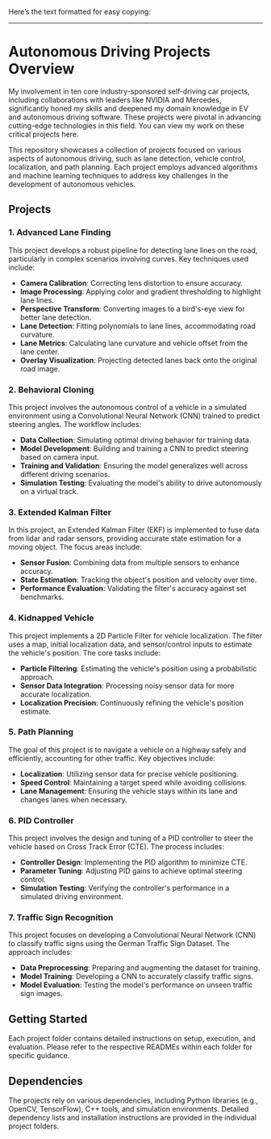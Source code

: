 Here’s the text formatted for easy copying:

---

# Autonomous Driving Projects Overview

My involvement in ten core industry-sponsored self-driving car projects, including collaborations with leaders like NVIDIA and Mercedes, significantly honed my skills and deepened my domain knowledge in EV and autonomous driving software. These projects were pivotal in advancing cutting-edge technologies in this field. You can view my work on these critical projects here.

This repository showcases a collection of projects focused on various aspects of autonomous driving, such as lane detection, vehicle control, localization, and path planning. Each project employs advanced algorithms and machine learning techniques to address key challenges in the development of autonomous vehicles.

## Projects

### 1. Advanced Lane Finding

This project develops a robust pipeline for detecting lane lines on the road, particularly in complex scenarios involving curves. Key techniques used include:

- **Camera Calibration**: Correcting lens distortion to ensure accuracy.
- **Image Processing**: Applying color and gradient thresholding to highlight lane lines.
- **Perspective Transform**: Converting images to a bird's-eye view for better lane detection.
- **Lane Detection**: Fitting polynomials to lane lines, accommodating road curvature.
- **Lane Metrics**: Calculating lane curvature and vehicle offset from the lane center.
- **Overlay Visualization**: Projecting detected lanes back onto the original road image.

### 2. Behavioral Cloning

This project involves the autonomous control of a vehicle in a simulated environment using a Convolutional Neural Network (CNN) trained to predict steering angles. The workflow includes:

- **Data Collection**: Simulating optimal driving behavior for training data.
- **Model Development**: Building and training a CNN to predict steering based on camera input.
- **Training and Validation**: Ensuring the model generalizes well across different driving scenarios.
- **Simulation Testing**: Evaluating the model's ability to drive autonomously on a virtual track.

### 3. Extended Kalman Filter

In this project, an Extended Kalman Filter (EKF) is implemented to fuse data from lidar and radar sensors, providing accurate state estimation for a moving object. The focus areas include:

- **Sensor Fusion**: Combining data from multiple sensors to enhance accuracy.
- **State Estimation**: Tracking the object's position and velocity over time.
- **Performance Evaluation**: Validating the filter's accuracy against set benchmarks.

### 4. Kidnapped Vehicle

This project implements a 2D Particle Filter for vehicle localization. The filter uses a map, initial localization data, and sensor/control inputs to estimate the vehicle's position. The core tasks include:

- **Particle Filtering**: Estimating the vehicle's position using a probabilistic approach.
- **Sensor Data Integration**: Processing noisy sensor data for more accurate localization.
- **Localization Precision**: Continuously refining the vehicle's position estimate.

### 5. Path Planning

The goal of this project is to navigate a vehicle on a highway safely and efficiently, accounting for other traffic. Key objectives include:

- **Localization**: Utilizing sensor data for precise vehicle positioning.
- **Speed Control**: Maintaining a target speed while avoiding collisions.
- **Lane Management**: Ensuring the vehicle stays within its lane and changes lanes when necessary.

### 6. PID Controller

This project involves the design and tuning of a PID controller to steer the vehicle based on Cross Track Error (CTE). The process includes:

- **Controller Design**: Implementing the PID algorithm to minimize CTE.
- **Parameter Tuning**: Adjusting PID gains to achieve optimal steering control.
- **Simulation Testing**: Verifying the controller's performance in a simulated driving environment.

### 7. Traffic Sign Recognition

This project focuses on developing a Convolutional Neural Network (CNN) to classify traffic signs using the German Traffic Sign Dataset. The approach includes:

- **Data Preprocessing**: Preparing and augmenting the dataset for training.
- **Model Training**: Developing a CNN to accurately classify traffic signs.
- **Model Evaluation**: Testing the model's performance on unseen traffic sign images.

## Getting Started

Each project folder contains detailed instructions on setup, execution, and evaluation. Please refer to the respective READMEs within each folder for specific guidance.

## Dependencies

The projects rely on various dependencies, including Python libraries (e.g., OpenCV, TensorFlow), C++ tools, and simulation environments. Detailed dependency lists and installation instructions are provided in the individual project folders.
